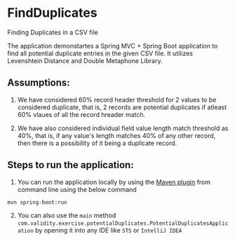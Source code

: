 # FindDuplicates
Finding Duplicates in a CSV file

The application demonstartes a Spring MVC + Spring Boot application to find all potential duplicate entries in the given CSV file. It utilizes Levenshtein Distance and Double Metaphone Library.

## Assumptions:

1. We have considered 60% record header threshold for 2 values to be considered duplicate, that is, 2 records are potential duplicates if atleast 60% vlaues of all the record hreader match.

2. We have also considered individual field value length match threshold as 40%, that is, if any value's length matches 40% of any other record, then there is a possibility of it being a duplicate record.


## Steps to run the application:
1. You can run the application locally by using the [Maven plugin](https://docs.spring.io/spring-boot/docs/current/reference/html/build-tool-plugins-maven-plugin.html) from command line using the below command

```shell
mvn spring-boot:run
```

2. You can also use the `main` method `com.validity.exercise.potentialDuplicates.PotentialDuplicatesApplication` by opening it into any IDE like `STS` or `IntelliJ IDEA`

